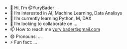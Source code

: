 - 👋 Hi, I’m @YuryBader
- 👀 I’m interested in AI, Machine Learning, Data Analisys
- 🌱 I’m currently learning Python, M, DAX
- 💞️ I’m looking to collaborate on ...
- 📫 How to reach me yury.bader@gmail.com
- 😄 Pronouns: ...
- ⚡ Fun fact: ...

<!---
YuryBader/YuryBader is a ✨ special ✨ repository because its `README.md` (this file) appears on your GitHub profile.
You can click the Preview link to take a look at your changes.
--->
